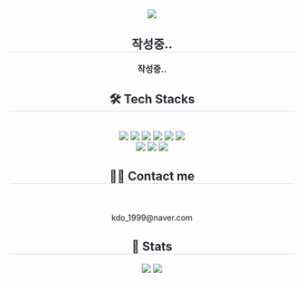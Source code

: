 <div align= "center">
    <img src="https://capsule-render.vercel.app/api?type=waving&color=auto&height=120&text=Hi,%20I'm%20Dong%20O&animation=&fontColor=ffffff&fontSize=40" />
    </div>
    <div align= "center"> 
    <h2 style="border-bottom: 1px solid #d8dee4; color: #282d33;"> 작성중.. </h2>  
    <div style="font-weight: 700; font-size: 15px; text-align: center; color: #282d33;"> 작성중.. </div> 
    </div>
    <div align= "center">
    <h2 style="border-bottom: 1px solid #d8dee4; color: #282d33;"> 🛠️ Tech Stacks </h2> <br> 
    <div style="margin: 0 auto; text-align: center;" align= "center"> <img src="https://img.shields.io/badge/Git-F05032?style=for-the-badge&logo=Git&logoColor=white">
          <img src="https://img.shields.io/badge/jira-%230A0FFF.svg?style=for-the-badge&logo=jira&logoColor=white">  
          <img src="https://img.shields.io/badge/Github-181717?style=for-the-badge&logo=Github&logoColor=white">
          <img src="https://img.shields.io/badge/Docker-2496ED?style=for-the-badge&logo=Docker&logoColor=white">
          <img src="https://img.shields.io/badge/MySQL-4479A1?style=for-the-badge&logo=MySQL&logoColor=white">
          <img src="https://img.shields.io/badge/Java-007396?style=for-the-badge&logo=Java&logoColor=white">
          <br/><img src="https://img.shields.io/badge/Spring Boot-6DB33F?style=for-the-badge&logo=Spring Boot&logoColor=white">
          <img src="https://img.shields.io/badge/Spring-6DB33F?style=for-the-badge&logo=Spring&logoColor=white">
          <img src="https://img.shields.io/badge/Spring_data_jpa-6DB33F?style=for-the-badge&logo=SpringSecurity&logoColor=white"
          <img src="https://img.shields.io/badge/Spring%20Security-6DB33F?style=for-the-badge&logo=springsecurity&logoColor=white">
          </div>
    </div>
    <div align= "center">
    <h2 style="border-bottom: 1px solid #d8dee4; color: #282d33;"> 🧑‍💻 Contact me </h2> <br> 
    <div align= "center">  </div>  <br> 
        kdo_1999@naver.com
    <div align= "center">  </div> 
    </div>
    <div align= "center"> 
    <h2 style="border-bottom: 1px solid #d8dee4; color: #282d33;"> 🏅 Stats </h2> <div align= "center"> <img src="https://github-readme-stats.vercel.app/api?username=kdo1999&bg_color=180,000000,&title_color=000000&text_color=000000"
         /> <img src="https://github-readme-stats.vercel.app/api/top-langs/?username=kdo1999&layout=compact&bg_color=180,000000,&title_color=000000&text_color=000000"
           /> </div> 
    </div>
    
